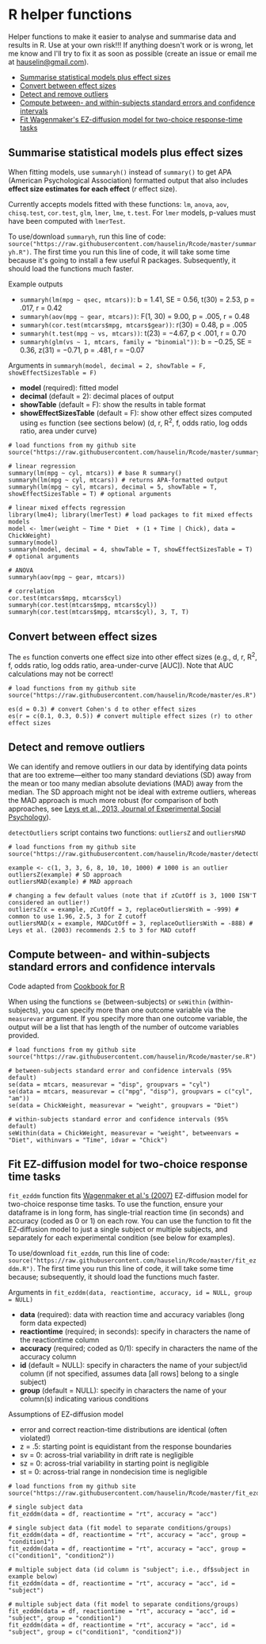 # R helper functions

Helper functions to make it easier to analyse and summarise data and results in R. Use at your own risk!!! If anything doesn't work or is wrong, let me know and I'll try to fix it as soon as possible (create an issue or email me at hauselin@gmail.com).

- [Summarise statistical models plus effect sizes](#summarise-statistical-models-plus-effect-sizes)
- [Convert between effect sizes](#convert-between-effect-sizes)
- [Detect and remove outliers](#detect-and-remove-outliers)
- [Compute between- and within-subjects standard errors and confidence intervals](#compute-between--and-within-subjects-standard-errors-and-confidence-intervals)
- [Fit Wagenmaker's EZ-diffusion model for two-choice response-time tasks](#fit-ez-diffusion-model-for-two-choice-response-time-tasks)

## Summarise statistical models plus effect sizes

When fitting models, use ```summaryh()``` instead of ```summary()``` to get APA (American Psychological Association) formatted output that also includes **effect size estimates for each effect** (*r* effect size).

Currently accepts models fitted with these functions: ```lm```, ```anova```, ```aov```, ```chisq.test```, ```cor.test```, ```glm```, ```lmer```, ```lme```, ```t.test```. For ```lmer``` models, p-values must have been computed with ```lmerTest```.

To use/download ```summaryh```, run this line of code: ```source("https://raw.githubusercontent.com/hauselin/Rcode/master/summaryh.R")```. The first time you run this line of code, it will take some time because it's going to install a few useful R packages. Subsequently, it should load the functions much faster.

Example outputs

* ```summaryh(lm(mpg ~ qsec, mtcars))```: b = 1.41, SE = 0.56, t(30) = 2.53, p = .017, r = 0.42
* ```summaryh(aov(mpg ~ gear, mtcars))```: F(1, 30) = 9.00, p = .005, r = 0.48
* ```summaryh(cor.test(mtcars$mpg, mtcars$gear))```: r(30) = 0.48, p = .005
* ```summaryh(t.test(mpg ~ vs, mtcars))```: t(23) = −4.67, p < .001, r = 0.70
* ```summaryh(glm(vs ~ 1, mtcars, family = "binomial"))```: b = −0.25, SE = 0.36, z(31) = −0.71, p = .481, r = −0.07

Arguments in ```summaryh(model, decimal = 2, showTable = F, showEffectSizesTable = F)```

* **model** (required): fitted model
* **decimal** (default = 2): decimal places of output
* **showTable** (default = F): show the results in table format
* **showEffectSizesTable** (default = F): show other effect sizes computed using ```es``` function (see sections below) (d, r, R<sup>2</sup>, f, odds ratio, log odds ratio, area under curve)

```
# load functions from my github site
source("https://raw.githubusercontent.com/hauselin/Rcode/master/summaryh.R")

# linear regression
summary(lm(mpg ~ cyl, mtcars)) # base R summary()
summaryh(lm(mpg ~ cyl, mtcars)) # returns APA-formatted output
summaryh(lm(mpg ~ cyl, mtcars), decimal = 5, showTable = T, showEffectSizesTable = T) # optional arguments

# linear mixed effects regression
library(lme4); library(lmerTest) # load packages to fit mixed effects models
model <- lmer(weight ~ Time * Diet  + (1 + Time | Chick), data = ChickWeight)
summary(model)
summaryh(model, decimal = 4, showTable = T, showEffectSizesTable = T) # optional arguments

# ANOVA
summaryh(aov(mpg ~ gear, mtcars))

# correlation
cor.test(mtcars$mpg, mtcars$cyl)
summaryh(cor.test(mtcars$mpg, mtcars$cyl))
summaryh(cor.test(mtcars$mpg, mtcars$cyl), 3, T, T)
```

## Convert between effect sizes

The ```es``` function converts one effect size into other effect sizes (e.g., d, r, R<sup>2</sup>, f, odds ratio, log odds ratio, area-under-curve [AUC]). Note that AUC calculations may not be correct!

```
# load functions from my github site
source("https://raw.githubusercontent.com/hauselin/Rcode/master/es.R")

es(d = 0.3) # convert Cohen's d to other effect sizes
es(r = c(0.1, 0.3, 0.5)) # convert multiple effect sizes (r) to other effect sizes
```

## Detect and remove outliers
We can identify and remove outliers in our data by identifying data points that are too extreme—either too many standard deviations (SD) away from the mean or too many median absolute deviations (MAD) away from the median. The SD approach might not be ideal with extreme outliers, whereas the MAD approach is much more robust (for comparison of both approaches, see [Leys et al., 2013, Journal of Experimental Social Psychology](https://s3.amazonaws.com/academia.edu.documents/32918779/Leys_MAD_final_copy.pdf?AWSAccessKeyId=AKIAIWOWYYGZ2Y53UL3A&Expires=1522001231&Signature=RL2IhDQKFM8W9z32xELWJE%2BGWBM%3D&response-content-disposition=inline%3B%20filename%3DDetecting_outliers_Do_not_use_standard_d.pdf)).

```detectOutliers``` script contains two functions: ```outliersZ``` and ```outliersMAD```

```
# load functions from my github site
source("https://raw.githubusercontent.com/hauselin/Rcode/master/detectOutliers.R")

example <- c(1, 3, 3, 6, 8, 10, 10, 1000) # 1000 is an outlier
outliersZ(example) # SD approach
outliersMAD(example) # MAD approach

# changing a few default values (note that if zCutOff is 3, 1000 ISN'T considered an outlier!)
outliersZ(x = example, zCutOff = 3, replaceOutliersWith = -999) # common to use 1.96, 2.5, 3 for Z cutoff
outliersMAD(x = example, MADCutOff = 3, replaceOutliersWith = -888) # Leys et al. (2003) recommends 2.5 to 3 for MAD cutoff
```

## Compute between- and within-subjects standard errors and confidence intervals

Code adapted from <a href="http://www.cookbook-r.com/Graphs/Plotting_means_and_error_bars_(ggplot2)/">Cookbook for R</a>

When using the functions ```se``` (between-subjects) or ```seWithin``` (within-subjects), you can specify more than one outcome variable via the ```measurevar``` argument. If you specify more than one outcome variable, the output will be a list that has length of the number of outcome variables provided.

```
# load functions from my github site
source("https://raw.githubusercontent.com/hauselin/Rcode/master/se.R")

# between-subjects standard error and confidence intervals (95% default)
se(data = mtcars, measurevar = "disp", groupvars = "cyl")
se(data = mtcars, measurevar = c("mpg", "disp"), groupvars = c("cyl", "am"))
se(data = ChickWeight, measurevar = "weight", groupvars = "Diet")

# within-subjects standard error and confidence intervals (95% default)
seWithin(data = ChickWeight, measurevar = "weight", betweenvars = "Diet", withinvars = "Time", idvar = "Chick")
```

## Fit EZ-diffusion model for two-choice response time tasks
```fit_ezddm``` function fits [Wagenmaker et al.'s (2007)](https://link.springer.com/article/10.3758/BF03194023) EZ-diffusion model for two-choice response time tasks. To use the function, ensure your dataframe is in long form, has single-trial reaction time (in seconds) and accuracy (coded as 0 or 1) on each row. You can use the function to fit the EZ-diffusion model to just a single subject or multiple subjects, and separately for each experimental condition (see below for examples).

To use/download ```fit_ezddm```, run this line of code: ```source("https://raw.githubusercontent.com/hauselin/Rcode/master/fit_ezddm.R")```. The first time you run this line of code, it will take some time because; subsequently, it should load the functions much faster.

Arguments in ```fit_ezddm(data, reactiontime, accuracy, id = NULL, group = NULL)```

* **data** (required): data with reaction time and accuracy variables (long form data expected)
* **reactiontime** (required; in seconds): specify in characters the name of the reactiontime column
* **accuracy** (required; coded as 0/1): specify in characters the name of the accuracy column
* **id** (default = NULL): specify in characters the name of your subject/id column (if not specified, assumes data [all rows] belong to a single subject)
* **group** (default = NULL): specify in characters the name of your column(s) indicating various conditions

Assumptions of EZ-diffusion model

* error and correct reaction-time distributions are identical (often violated!)
* z = .5: starting point is equidistant from the response boundaries
* sv = 0: across-trial variability in drift rate is negligible
* sz = 0: across-trial variability in starting point is negligible
* st = 0: across-trial range in nondecision time is negligible

```
# load functions from my github site
source("https://raw.githubusercontent.com/hauselin/Rcode/master/fit_ezddm.R")

# single subject data
fit_ezddm(data = df, reactiontime = "rt", accuracy = "acc")

# single subject data (fit model to separate conditions/groups)
fit_ezddm(data = df, reactiontime = "rt", accuracy = "acc", group = "condition1")
fit_ezddm(data = df, reactiontime = "rt", accuracy = "acc", group = c("condition1", "condition2"))

# multiple subject data (id column is "subject"; i.e., df$subject in example below)
fit_ezddm(data = df, reactiontime = "rt", accuracy = "acc", id = "subject")

# multiple subject data (fit model to separate conditions/groups)
fit_ezddm(data = df, reactiontime = "rt", accuracy = "acc", id = "subject", group = "condition1")
fit_ezddm(data = df, reactiontime = "rt", accuracy = "acc", id = "subject", group = c("condition1", "condition2"))
```

